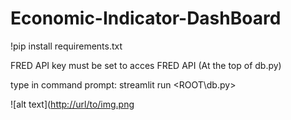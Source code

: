 # Economic-Indicator-DashBoard

!pip install requirements.txt

FRED API key must be set to acces FRED API (At the top of db.py)

type in command prompt:
streamlit run <ROOT\db.py>

![alt text]([http://url/to/img.png](https://cdn.discordapp.com/attachments/478704289414381597/1112523084088475768/image.png)
